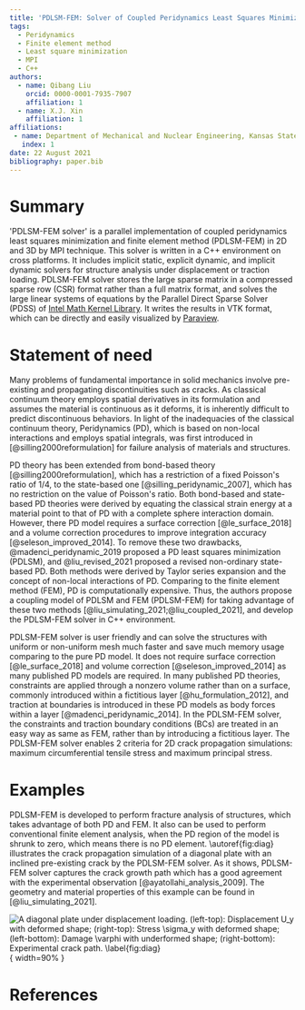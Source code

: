 ```yaml
---
title: 'PDLSM-FEM: Solver of Coupled Peridynamics Least Squares Minimization with Finite Element Method'
tags:
  - Peridynamics
  - Finite element method
  - Least square minimization
  - MPI
  - C++
authors:
  - name: Qibang Liu
    orcid: 0000-0001-7935-7907
    affiliation: 1
  - name: X.J. Xin
    affiliation: 1
affiliations:
 - name: Department of Mechanical and Nuclear Engineering, Kansas State University, Manhattan, Kansas, USA
   index: 1
date: 22 August 2021
bibliography: paper.bib
---
```


# Summary

'PDLSM-FEM solver' is a parallel implementation of coupled peridynamics least squares minimization and finite element method (PDLSM-FEM) in 2D and 3D by MPI technique. This solver is written in a C++ environment on cross platforms. It includes implicit static, explicit dynamic, and implicit dynamic solvers for structure analysis under displacement or traction loading. PDLSM-FEM solver stores the large sparse matrix in a compressed sparse row (CSR) format rather than a full matrix format, and solves the large linear systems of equations by the Parallel Direct Sparse Solver (PDSS) of [Intel Math Kernel Library](https://software.intel.com/content/www/us/en/develop/tools/oneapi/base-toolkit/download.html?operatingsystem=window&distributions=webdownload&options=offline). It writes the results in VTK format, which can be directly and easily visualized by [Paraview](https://www.paraview.org/).

# Statement of need

Many problems of fundamental importance in solid mechanics involve pre-existing and propagating discontinuities such as cracks. As classical continuum theory employs spatial derivatives in its formulation and assumes the material is continuous as it deforms, it is inherently difficult to predict discontinuous behaviors. In light of the inadequacies of the classical continuum theory, Peridynamics (PD), which is based on non-local interactions and employs spatial integrals, was first introduced in [@silling2000reformulation] for failure analysis of materials and structures.

PD theory has been extended from bond-based theory [@silling2000reformulation], which has a restriction of a fixed Poisson's ratio of 1/4, to the state-based one [@silling_peridynamic_2007], which has no restriction on the value of Poisson's ratio. Both bond-based and state-based PD theories were derived by equating the classical strain energy at a material point to that of PD with a complete sphere interaction domain. However, there PD model requires a surface correction [@le_surface_2018] and a volume correction procedures to improve integration accuracy [@seleson_improved_2014]. To remove these two drawbacks, @madenci_peridynamic_2019 proposed a PD least squares minimization (PDLSM), and @liu_revised_2021 proposed a revised non-ordinary state-based PD. Both methods were derived by Taylor series expansion and the concept of non-local interactions of PD. Comparing to the finite element method (FEM), PD is computationally expensive. Thus, the authors propose a coupling model of PDLSM and FEM (PDLSM-FEM) for taking advantage of these two methods [@liu_simulating_2021;@liu_coupled_2021], and develop the PDLSM-FEM solver in C++ environment.

PDLSM-FEM solver is user friendly and can solve the structures with uniform or non-uniform mesh much faster and save much memory usage comparing to the pure PD model. It does not require surface correction [@le_surface_2018] and volume correction [@seleson_improved_2014] as many published PD models are required. In many published PD theories, constraints are applied through a nonzero volume rather than on a surface, commonly introduced within a fictitious layer [@hu_formulation_2012], and traction at boundaries is introduced in these PD models as body forces within a layer [@madenci_peridynamic_2014]. In the PDLSM-FEM solver, the constraints and traction boundary conditions (BCs) are treated in an easy way as same as FEM, rather than by introducing a fictitious layer. The PDLSM-FEM solver enables 2 criteria for 2D crack propagation simulations: maximum circumferential tensile stress and maximum principal stress.

# Examples

PDLSM-FEM is developed to perform fracture analysis of structures, which takes advantage of both PD and FEM. It also can be used to perform conventional finite element analysis, when the PD region of the model is shrunk to zero, which means there is no PD element.
\autoref{fig:diag} illustrates the crack propagation simulation of a diagonal plate with an inclined pre-existing crack by the PDLSM-FEM solver. As it shows, PDLSM-FEM solver captures the crack growth path which has a good agreement with the experimental observation [@ayatollahi_analysis_2009]. The geometry and material properties of this example can be found in [@liu_simulating_2021].

![A diagonal plate under displacement loading. (left-top): Displacement $U_y$ with deformed shape; (right-top): Stress $\sigma_y$ with deformed shape; (left-bottom): Damage $\varphi$ with underformed shape; (right-bottom): Experimental crack path. \label{fig:diag}](diagExample.png){ width=90% }


# References

